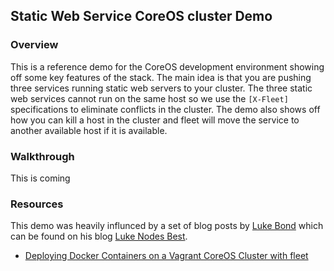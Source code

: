 ## Static Web Service CoreOS cluster Demo

### Overview
This is a reference demo for the CoreOS development environment showing off some key features of the stack. The main idea is that you are pushing three services running static web servers to your cluster. The three static web services cannot run on the same host so we use the `[X-Fleet]` specifications to eliminate conflicts in the cluster. The demo also shows off how you can kill a host in the cluster and fleet will move the service to another available host if it is available. 

### Walkthrough
This is coming


### Resources
This demo was heavily influnced by a set of blog posts by [Luke Bond](https://twitter.com/lukeb0nd) which can be found on his blog [Luke Nodes Best](http://lukebond.ghost.io/).
* [Deploying Docker Containers on a Vagrant CoreOS Cluster with fleet](http://lukebond.ghost.io/deploying-docker-containers-on-a-coreos-cluster-with-fleet/) 